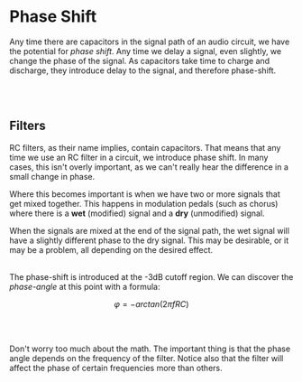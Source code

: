 # Phase Shift

Any time there are capacitors in the signal path of an audio circuit, we have the potential for _phase shift_. Any time we delay a signal, even slightly, we change the phase of the signal. As capacitors take time to charge and discharge, they introduce delay to the signal, and therefore phase-shift.


</br></br>
## Filters

RC filters, as their name implies, contain capacitors. That means that any time we use an RC filter in a circuit, we introduce phase shift. In many cases, this isn't overly important, as we can't really hear the difference in a small change in phase.

Where this becomes important is when we have two or more signals that get mixed together. This happens in modulation pedals (such as chorus) where there is a **wet** (modified) signal and a **dry** (unmodified) signal.

When the signals are mixed at the end of the signal path, the wet signal will have a slightly different phase to the dry signal. This may be desirable, or it may be a problem, all depending on the desired effect.
</br></br>

The phase-shift is introduced at the -3dB cutoff region. We can discover the _phase-angle_ at this point with a formula:

```math
φ = -arctan(2πfRC)
```
</br></br>

Don't worry too much about the math. The important thing is that the phase angle depends on the frequency of the filter. Notice also that the filter will affect the phase of certain frequencies more than others.
